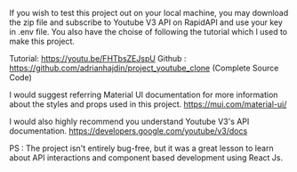 If you wish to test this project out on your local machine, you may download the zip file and subscribe to Youtube V3 API on RapidAPI and use your key in .env file.
You also have the choise of following the tutorial which I used to make this project.

Tutorial: https://youtu.be/FHTbsZEJspU
Github : https://github.com/adrianhajdin/project_youtube_clone (Complete Source Code)

I would suggest referring Material UI documentation for more information about the styles and props used in this project.
https://mui.com/material-ui/

I would also highly recommend you understand Youtube V3's API documentation.
https://developers.google.com/youtube/v3/docs

PS : The project isn't entirely bug-free, but it was a great lesson to learn about API interactions and component based development using React Js.